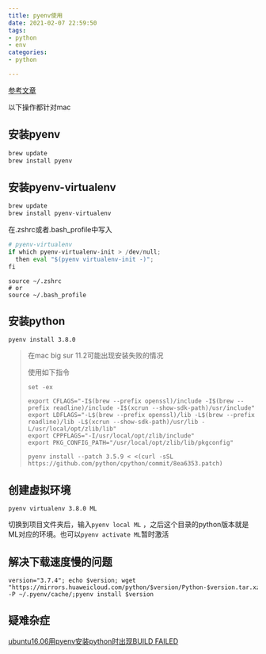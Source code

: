 ```yaml
---
title: pyenv使用
date: 2021-02-07 22:59:50
tags:
- python
- env
categories:
- python

---
```


[参考文章](https://juejin.cn/post/6844903861979709453#heading-9)

以下操作都针对mac

## 安装pyenv

```python
brew update
brew install pyenv
```

## 安装pyenv-virtualenv

```python
brew update
brew install pyenv-virtualenv
```

在.zshrc或者.bash_profile中写入

```python
# pyenv-virtualenv
if which pyenv-virtualenv-init > /dev/null;
  then eval "$(pyenv virtualenv-init -)";
fi
```

```
source ~/.zshrc
# or
source ~/.bash_profile
```

## 安装python

```
pyenv install 3.8.0
```

> 在mac big sur 11.2可能出现安装失败的情况
>
> 使用如下指令
>
> ```
> set -ex
> 
> export CFLAGS="-I$(brew --prefix openssl)/include -I$(brew --prefix readline)/include -I$(xcrun --show-sdk-path)/usr/include"
> export LDFLAGS="-L$(brew --prefix openssl)/lib -L$(brew --prefix readline)/lib -L$(xcrun --show-sdk-path)/usr/lib -L/usr/local/opt/zlib/lib"
> export CPPFLAGS="-I/usr/local/opt/zlib/include"
> export PKG_CONFIG_PATH="/usr/local/opt/zlib/lib/pkgconfig"
> 
> pyenv install --patch 3.5.9 < <(curl -sSL https://github.com/python/cpython/commit/8ea6353.patch)
> ```

## 创建虚拟环境

```
pyenv virtualenv 3.8.0 ML
```

切换到项目文件夹后，输入`pyenv local ML` ，之后这个目录的python版本就是ML对应的环境。也可以`pyenv activate ML`暂时激活

## 解决下载速度慢的问题

```
version="3.7.4"; echo $version; wget "https://mirrors.huaweicloud.com/python/$version/Python-$version.tar.xz" -P ~/.pyenv/cache/;pyenv install $version
```

## 疑难杂症

[ubuntu16.06用pyenv安装python时出现BUILD FAILED](https://blog.csdn.net/krais_wk/article/details/103741854)